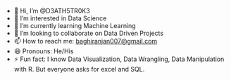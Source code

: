 - 👋 Hi, I’m @D3ATH5TR0K3
- 👀 I’m interested in Data Science
- 🌱 I’m currently learning Machine Learning
- 💞️ I’m looking to collaborate on Data Driven Projects
- 📫 How to reach me: baghiranjan007@gmail.com
- 😄 Pronouns: He/His
- ⚡ Fun fact: I know Data Visualization, Data Wrangling, Data Manipulation with R. But everyone asks for excel and SQL.

<!---
D3ATH5TR0K3/D3ATH5TR0K3 is a ✨ special ✨ repository because its `README.md` (this file) appears on your GitHub profile.
You can click the Preview link to take a look at your changes.
--->
